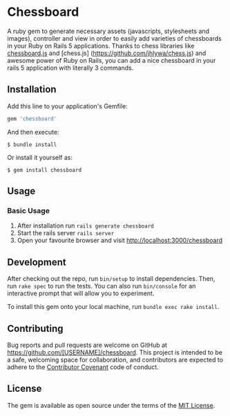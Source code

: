 # Chessboard

A ruby gem to generate necessary assets (javascripts, stylesheets and images), controller and view in order to easily add varieties of chessboards in your Ruby on Rails 5 applications. Thanks to chess libraries like [chessboard.js](https://github.com/oakmac/chessboardjs/) and [chess.js] (https://github.com/jhlywa/chess.js) and awesome power of Ruby on Rails, you can add a nice chessboard in your rails 5 application with literally 3 commands.

## Installation

Add this line to your application's Gemfile:

```ruby
gem 'chessboard'
```

And then execute:

    $ bundle install

Or install it yourself as:

    $ gem install chessboard

## Usage

### Basic Usage

1. After installation run `rails generate chessboard`
2. Start the rails server `rails server`
3. Open your favourite browser and visit [http://localhost:3000/chessboard](http://localhost:3000/chessboard)

## Development

After checking out the repo, run `bin/setup` to install dependencies. Then, run `rake spec` to run the tests. You can also run `bin/console` for an interactive prompt that will allow you to experiment.

To install this gem onto your local machine, run `bundle exec rake install`.

## Contributing

Bug reports and pull requests are welcome on GitHub at https://github.com/[USERNAME]/chessboard. This project is intended to be a safe, welcoming space for collaboration, and contributors are expected to adhere to the [Contributor Covenant](http://contributor-covenant.org) code of conduct.


## License

The gem is available as open source under the terms of the [MIT License](http://opensource.org/licenses/MIT).

